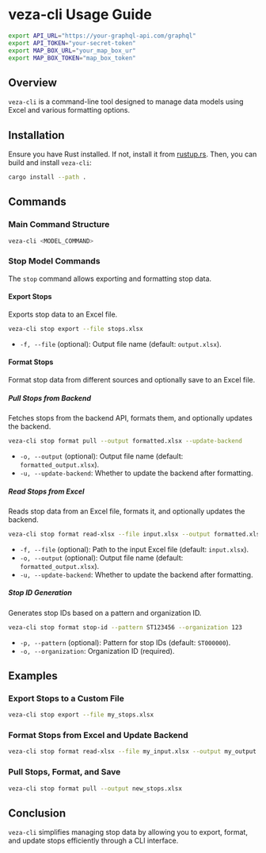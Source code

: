 # veza-cli Usage Guide

```sh
export API_URL="https://your-graphql-api.com/graphql"
export API_TOKEN="your-secret-token"
export MAP_BOX_URL="your_map_box_ur"
export MAP_BOX_TOKEN="map_box_token"
```

## Overview
`veza-cli` is a command-line tool designed to manage data models using Excel and various formatting options.

## Installation
Ensure you have Rust installed. If not, install it from [rustup.rs](https://rustup.rs/). Then, you can build and install `veza-cli`:

```sh
cargo install --path .
```

## Commands

### Main Command Structure
```sh
veza-cli <MODEL_COMMAND>
```

### Stop Model Commands
The `stop` command allows exporting and formatting stop data.

#### Export Stops
Exports stop data to an Excel file.

```sh
veza-cli stop export --file stops.xlsx
```
- `-f, --file` (optional): Output file name (default: `output.xlsx`).

#### Format Stops
Format stop data from different sources and optionally save to an Excel file.

##### Pull Stops from Backend
Fetches stops from the backend API, formats them, and optionally updates the backend.

```sh
veza-cli stop format pull --output formatted.xlsx --update-backend
```
- `-o, --output` (optional): Output file name (default: `formatted_output.xlsx`).
- `-u, --update-backend`: Whether to update the backend after formatting.

##### Read Stops from Excel
Reads stop data from an Excel file, formats it, and optionally updates the backend.

```sh
veza-cli stop format read-xlsx --file input.xlsx --output formatted.xlsx --update-backend
```
- `-f, --file` (optional): Path to the input Excel file (default: `input.xlsx`).
- `-o, --output` (optional): Output file name (default: `formatted_output.xlsx`).
- `-u, --update-backend`: Whether to update the backend after formatting.

##### Stop ID Generation
Generates stop IDs based on a pattern and organization ID.

```sh
veza-cli stop format stop-id --pattern ST123456 --organization 123
```
- `-p, --pattern` (optional): Pattern for stop IDs (default: `ST000000`).
- `-o, --organization`: Organization ID (required).

## Examples

### Export Stops to a Custom File
```sh
veza-cli stop export --file my_stops.xlsx
```

### Format Stops from Excel and Update Backend
```sh
veza-cli stop format read-xlsx --file my_input.xlsx --output my_output.xlsx --update-backend
```

### Pull Stops, Format, and Save
```sh
veza-cli stop format pull --output new_stops.xlsx
```

## Conclusion
`veza-cli` simplifies managing stop data by allowing you to export, format, and update stops efficiently through a CLI interface.


